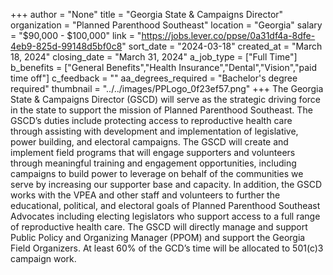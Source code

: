 +++
author = "None"
title = "Georgia State & Campaigns Director"
organization = "Planned Parenthood Southeast"
location = "Georgia"
salary = "$90,000 - $100,000"
link = "https://jobs.lever.co/ppse/0a31df4a-8dfe-4eb9-825d-99148d5bf0c8"
sort_date = "2024-03-18"
created_at = "March 18, 2024"
closing_date = "March 31, 2024"
a_job_type = ["Full Time"]
b_benefits = ["General Benefits","Health Insurance","Dental","Vision","paid time off"]
c_feedback = ""
aa_degrees_required = "Bachelor's degree required"
thumbnail = "../../images/PPLogo_0f23ef57.png"
+++
The Georgia State & Campaigns Director (GSCD) will serve as the strategic driving force in the state to support the mission of Planned Parenthood Southeast. The GSCD’s duties include protecting access to reproductive health care through assisting with development and implementation of legislative, power building, and electoral campaigns. The GSCD will create and implement field programs that will engage supporters and volunteers through meaningful training and engagement opportunities, including campaigns to build power to leverage on
behalf of the communities we serve by increasing our supporter base and capacity. In addition, the GSCD works with the VPEA and other staff and volunteers to further the educational, political, and electoral goals of Planned Parenthood Southeast Advocates including electing legislators who support access to a full range of reproductive health care. The GSCD will directly manage and support Public Policy and Organizing Manager (PPOM) and support the
Georgia Field Organizers. At least 60% of the GCD’s time will be allocated to 501(c)3 campaign work.
